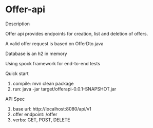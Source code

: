 # Offer-api

Description

Offer api provides endpoints for creation, list and deletion of offers.

A valid offer request is based on OfferDto.java

Database is an h2 in memory

Using spock framework for end-to-end tests

Quick start

1. compile: mvn clean package
2. run: java -jar target/offerapi-0.0.1-SNAPSHOT.jar

API Spec

1. base url: http://localhost:8080/api/v1
2. offer endpoint: /offer
3. verbs: GET, POST, DELETE


